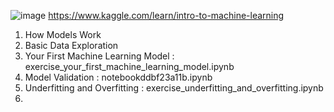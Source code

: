 ![image](https://user-images.githubusercontent.com/54256479/129131305-0fc57674-b6af-4a39-9289-15e2878892ab.png)
https://www.kaggle.com/learn/intro-to-machine-learning
1. How Models Work
2. Basic Data Exploration
3. Your First Machine Learning Model : exercise_your_first_machine_learning_model.ipynb
4. Model Validation : notebookddbf23a11b.ipynb
5. Underfitting and Overfitting : exercise_underfitting_and_overfitting.ipynb
6. 
